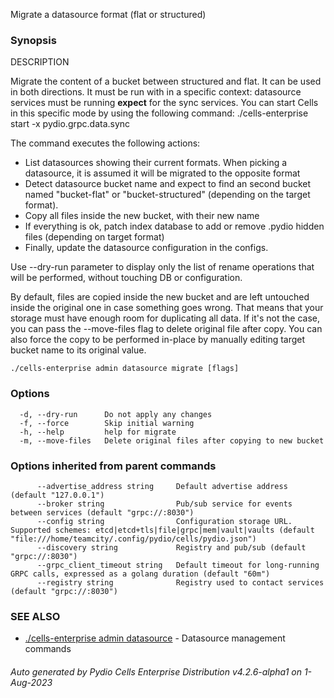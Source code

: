 Migrate a datasource format (flat or structured)

### Synopsis


DESCRIPTION

  Migrate the content of a bucket between structured and flat. It can be used in both directions. It must be run with in 
  a specific context: datasource services must be running **expect** for the sync services. You can start Cells in this 
  specific mode by using the following command: ./cells-enterprise start -x pydio.grpc.data.sync

  The command executes the following actions:
  - List datasources showing their current formats. When picking a datasource, it is assumed it will be migrated to the 
    opposite format
  - Detect datasource bucket name and expect to find an second bucket named "bucket-flat" or "bucket-structured" 
    (depending on the target format).
  - Copy all files inside the new bucket, with their new name
  - If everything is ok, patch index database to add or remove .pydio hidden files (depending on target format)
  - Finally, update the datasource configuration in the configs.

  Use --dry-run parameter to display only the list of rename operations that will be performed, without touching DB or 
  configuration.

  By default, files are copied inside the new bucket and are left untouched inside the original one in case something 
  goes wrong. That means that your storage must have enough room for duplicating all data. If it's not the case, you can 
  pass the --move-files flag to delete original file after copy. You can also force the copy to be performed in-place by 
  manually editing target bucket name to its original value.



```
./cells-enterprise admin datasource migrate [flags]
```

### Options

```
  -d, --dry-run      Do not apply any changes
  -f, --force        Skip initial warning
  -h, --help         help for migrate
  -m, --move-files   Delete original files after copying to new bucket
```

### Options inherited from parent commands

```
      --advertise_address string     Default advertise address (default "127.0.0.1")
      --broker string                Pub/sub service for events between services (default "grpc://:8030")
      --config string                Configuration storage URL. Supported schemes: etcd|etcd+tls|file|grpc|mem|vault|vaults (default "file:///home/teamcity/.config/pydio/cells/pydio.json")
      --discovery string             Registry and pub/sub (default "grpc://:8030")
      --grpc_client_timeout string   Default timeout for long-running GRPC calls, expressed as a golang duration (default "60m")
      --registry string              Registry used to contact services (default "grpc://:8030")
```

### SEE ALSO

* [./cells-enterprise admin datasource](./cells-enterprise-admin-datasource)	 - Datasource management commands

###### Auto generated by Pydio Cells Enterprise Distribution v4.2.6-alpha1 on 1-Aug-2023
